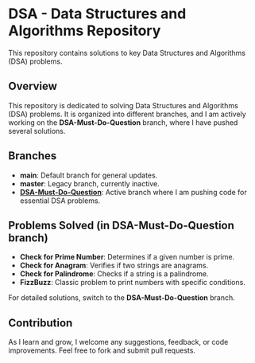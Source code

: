 # DSA - Data Structures and Algorithms Repository

This repository contains solutions to key Data Structures and Algorithms (DSA) problems.

## Overview
This repository is dedicated to solving Data Structures and Algorithms (DSA) problems. It is organized into different branches, and I am actively working on the **DSA-Must-Do-Question** branch, where I have pushed several solutions.

## Branches
- **main**: Default branch for general updates.
- **master**: Legacy branch, currently inactive.
- **[DSA-Must-Do-Question]([#dsa-must-do-question](https://github.com/abhi8127/DSA/tree/DSA-Must-Do-Question))**: Active branch where I am pushing code for essential DSA problems.

## Problems Solved (in DSA-Must-Do-Question branch)
- **Check for Prime Number**: Determines if a given number is prime.
- **Check for Anagram**: Verifies if two strings are anagrams.
- **Check for Palindrome**: Checks if a string is a palindrome.
- **FizzBuzz**: Classic problem to print numbers with specific conditions.

For detailed solutions, switch to the **DSA-Must-Do-Question** branch.

## Contribution
As I learn and grow, I welcome any suggestions, feedback, or code improvements. Feel free to fork and submit pull requests.
